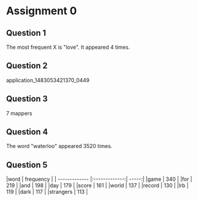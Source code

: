 Assignment 0
================

Question 1
------------
The most frequent X is "love". It appeared 4 times.

Question 2
-------------
application_1483053421370_0449

Question 3
------------
7 mappers

Question 4
---------------
The word "waterloo" appeared 3520 times.

Question 5
------------------
|word | frequency |
| ------------- |:-------------:| -----:|
|game | 340 |
|for	| 219 |
|and	| 198 |
|day	| 179 |
|score |	161 |
|world	| 137 |
|record	| 130 |
|lrb |	119 |
|dark |	117 |
|strangers	| 113 |
